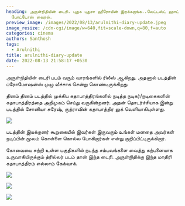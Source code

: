 ```yaml
---
heading: அருள்நிதியின் டைரி. புதுசு புதுசா ஹீரோயின் இறக்கறாங்க..லேட்டஸ்ட் ஹாட்
  போட்டோஸ் வைரல்.
preview_image: /images/2022/08/13/arulnithi-diary-update.jpeg
image_resize: /cdn-cgi/image/w=640,fit=scale-down,q=80,f=auto
categories: cinema
authors: Santhosh
tags:
  - Arulnithi
title: arulnithi-diary-update
date: 2022-08-13 21:58:17 +0530
---
```

அருள்நிதியின் டைரி படம் வரும் வாரங்களில் ரிலீஸ் ஆகிறது. அதனால் படத்தின் ப்ரோமோஷன்ஸ் முழு வீச்சாக சென்று கொண்டிருக்கிறது.

தினம் தினம் படத்தில் முக்கிய கதாபாத்திரங்களில் நடித்த நடிகர்/நடிகைகளின் கதாபாத்திரத்தை அறிமுகம் செய்து வருகின்றனர். அதன் தொடர்ச்சியாக இன்று படத்தில் சோனியா சுரேஷ், ருத்ராவின் கதாபாத்திர லுக் வெளியாகியுள்ளது.

![](/images/2022/08/13/diary-soniya-suresh-update-1.jpeg)

படத்தின் இயக்குனர் கூறுகையில் இவர்கள் இருவரும் உங்கள் மனதை அவர்கள் நடிப்பின் மூலம் கொள்ளை கொல்ல போகிறார்கள் என்று குறிப்பிட்டிருக்கிறார்.

கோவையை சுற்றி உள்ள பகுதிகளில் நடந்த சம்பவங்களை வைத்து கற்பனையாக உருவாகியிருக்கும் த்ரில்லர் படம் தான் இந்த டைரி. அருள்நிதிக்கு இந்த மாதிரி கதாபாத்திரம் எல்லாம் கேக்வாக். 

![](/images/2022/08/13/diary-soniya-suresh-update-2.jpeg)

![](/images/2022/08/13/diary-soniya-suresh-update-3.jpeg)

![](/images/2022/08/13/diary-soniya-suresh-update-4.jpeg)